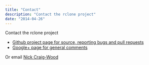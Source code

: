 ```yaml
---
title: "Contact"
description: "Contact the rclone project"
date: "2014-04-26"
---
```


Contact the rclone project

  * [Github project page for source, reporting bugs and pull requests](http://github.com/ncw/rclone)
  * <a href="https://plus.google.com/110609214444437761115" rel="publisher">Google+ page for general comments</a></li>

Or email [Nick Craig-Wood](mailto:nick@craig-wood.com)
